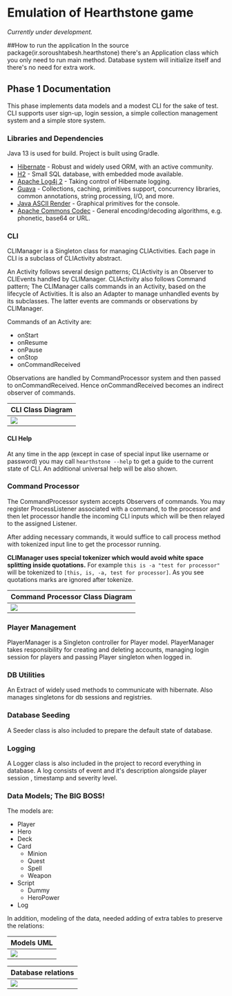 # Emulation of Hearthstone game
_Currently under development._ 

##How to run the application
In the source package(ir.soroushtabesh.hearthstone) there's an Application class which you only need to run
main method. Database system will initialize itself and there's no need for extra work.

## Phase 1 Documentation
This phase implements data models and a modest CLI for the sake of test. CLI supports user sign-up, login session,
 a simple collection management system and a simple store system.
### Libraries and Dependencies
Java 13 is used for build.
Project is built using Gradle.

- [Hibernate](http://hibernate.org/orm/) - Robust and widely used ORM, with an active community.
- [H2](https://h2database.com) - Small SQL database, with embedded mode available.
- [Apache Log4j 2](https://logging.apache.org/log4j/) - Taking control of Hibernate logging.
- [Guava](https://github.com/google/guava) - Collections, caching, primitives support, concurrency libraries, common
 annotations, string processing, I/O, and more.
- [Java ASCII Render](https://github.com/indvd00m/java-ascii-render) - Graphical primitives for the console.
- [Apache Commons Codec](http://commons.apache.org/proper/commons-codec/) - General encoding/decoding algorithms, e.g. 
phonetic, base64 or URL.

### CLI
CLIManager is a Singleton class for managing CLIActivities. Each page in CLI is a subclass of CLIActivity abstract.

An Activity follows several design patterns;
CLIActivity is an Observer to CLIEvents handled by CLIManager. CLIActivity also follows Command pattern; The CLIManager 
calls commands in an Activity, based on the lifecycle of Activities. It is also an Adapter to manage unhandled events 
by its subclasses. The latter events are commands or observations by CLIManager.

Commands of an Activity are:
- onStart
- onResume
- onPause
- onStop
- onCommandReceived

Observations are handled by CommandProcessor system and then passed to onCommandReceived. Hence 
onCommandReceived becomes an indirect observer of commands.

| CLI Class Diagram |
| ------------- |
| ![](./readme_resources/CLIActivity.png) |

#### CLI Help
At any time in the app (except in case of special input like username or password) you may call `hearthstone --help` to get a guide to the current state of CLI.
An additional universal help will be also shown.

### Command Processor
The CommandProcessor system accepts Observers of commands. You may register ProcessListener associated with a command, to the processor
and then let processor handle the incoming CLI inputs which will be then relayed to the assigned Listener. 

After adding necessary commands, it would suffice to call process method with tokenized input line to get the processor running.

**CLIManager uses special tokenizer which would avoid white space splitting inside quotations.** 
For example `this is -a "test for processor"` will be tokenized to `[this, is, -a, test for processor]`.
As you see quotations marks are ignored after tokenize.

| Command Processor Class Diagram |
| ------------- |
| ![](./readme_resources/CommandProcessor.png) |

### Player Management
PlayerManager is a Singleton controller for Player model. PlayerManager takes responsibility for creating and deleting accounts,
managing login session for players and passing Player singleton when logged in.

### DB Utilities
An Extract of widely used methods to communicate with hibernate. Also manages singletons for db sessions and registries.

### Database Seeding
A Seeder class is also included to prepare the default state of database.

### Logging
A Logger class is also included in the project to record everything in database.
A log consists of event and it's description alongside player session , timestamp and severity level.

### Data Models; The BIG BOSS!
The models are:
- Player
- Hero
- Deck
- Card
    - Minion
    - Quest
    - Spell
    - Weapon
- Script
    - Dummy
    - HeroPower
- Log

In addition, modeling of the data, needed adding of extra tables to preserve the relations:

| Models UML |
| ------------- |
| ![](./readme_resources/Dummy.png) |

| Database relations |
| ------------- |
| ![](./readme_resources/DB.png) |

